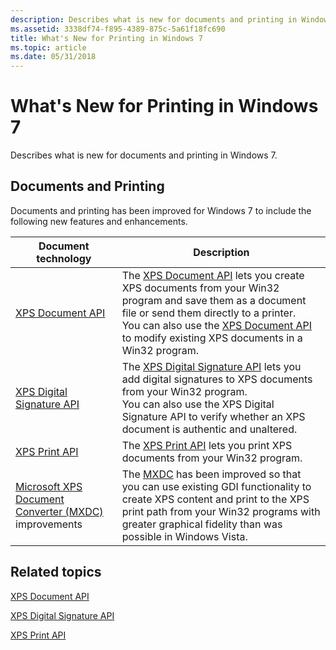 ```yaml
---
description: Describes what is new for documents and printing in Windows 7.
ms.assetid: 3338df74-f895-4389-875c-5a61f18fc690
title: What's New for Printing in Windows 7
ms.topic: article
ms.date: 05/31/2018
---
```


# What's New for Printing in Windows 7

Describes what is new for documents and printing in Windows 7.

## Documents and Printing

Documents and printing has been improved for Windows 7 to include the following new features and enhancements.



| Document technology                                                                                                                | Description                                                                                                                                                                                                                                                                                                                         |
|----------------------------------------------------------------------------------------------------------------|--------------------------------------------------------------------------------------------------------------------------------------------------------------------------------------------------------------------------------------------------------------------------------------------------------------------------|
| [XPS Document API](/previous-versions/windows/desktop/dd316976(v=vs.85))<br/>                                                        | The [XPS Document API](/previous-versions/windows/desktop/dd316976(v=vs.85)) lets you create XPS documents from your Win32 program and save them as a document file or send them directly to a printer.<br/> You can also use the [XPS Document API](/previous-versions/windows/desktop/dd316976(v=vs.85)) to modify existing XPS documents in a Win32 program.<br/> |
| [XPS Digital Signature API](/previous-versions/windows/desktop/ff819108(v=vs.85))<br/>                                      | The [XPS Digital Signature API](/previous-versions/windows/desktop/ff819108(v=vs.85)) lets you add digital signatures to XPS documents from your Win32 program.<br/> You can also use the XPS Digital Signature API to verify whether an XPS document is authentic and unaltered.<br/>                                          |
| [XPS Print API](xps-printing.md)<br/>                                                                   | The [XPS Print API](xpsprint-api.md) lets you print XPS documents from your Win32 program.<br/>                                                                                                                                                                                                                   |
| [Microsoft XPS Document Converter (MXDC)](microsoft-xps-document-converter--mxdc-.md) improvements<br/> | The [MXDC](microsoft-xps-document-converter--mxdc-.md) has been improved so that you can use existing GDI functionality to create XPS content and print to the XPS print path from your Win32 programs with greater graphical fidelity than was possible in Windows Vista.<br/>                                   |



 

## Related topics

<dl> <dt>

[XPS Document API](/previous-versions/windows/desktop/dd316976(v=vs.85))
</dt> <dt>

[XPS Digital Signature API](/previous-versions/windows/desktop/ff819108(v=vs.85))
</dt> <dt>

[XPS Print API](xpsprint-api.md)
</dt> </dl>

 

